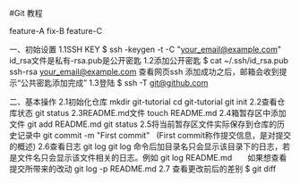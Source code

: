 #Git 教程


feature-A
fix-B
feature-C

一、初始设置
1.1SSH KEY
$ ssh -keygen -t  -C "your_email@example.com"
  id_rsa文件是私有-rsa.pub是公开密匙
1.2添加公开密匙
$ cat ~/.ssh/id_rsa.pub
  ssh-rsa  your_email@example.com
查看网页ssh
添加成功之后，邮箱会收到提示“公共密匙添加完成”
1.3登陆
$  ssh -T git@github.com

二、基本操作
2.1初始化仓库
mkdir git-tutorial
cd git-tutorial
git init
2.2查看仓库状态
git status
2.3README.md文件
touch README.md
2.4箱暂存区中添加文件
git add README.md
git status
2.5将当前暂存区文件实际保存到仓库的历史记录中
git commit -m "First commit"    (First commit称作提交信息，是对提交的概述)
2.6查看日志
git log
git log 命令后加目录名只会显示该目录下的日志，若是文件名只会显示该文件相关的日志。例如 git log README.md
       如果想查看提交所带来的改动 git log -p README.md
2.7 查看更改前后的差别
$ git diff
